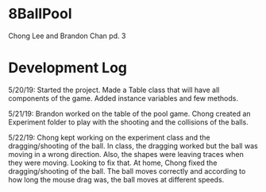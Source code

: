 # 8BallPool
Chong Lee and Brandon Chan pd. 3

# Development Log
5/20/19: Started the project. Made a Table class that will have all components of the game. Added instance variables and few methods.

5/21/19: Brandon worked on the table of the pool game. Chong created an Experiment folder to play with the shooting and the collisions of the balls.

5/22/19: Chong kept working on the experiment class and the dragging/shooting of the ball. In class, the dragging worked but the ball was moving in a wrong direction. Also, the shapes were leaving traces when they were moving. Looking to fix that. At home, Chong fixed the dragging/shooting of the ball. The ball moves correctly and according to how long the mouse drag was, the ball moves at different speeds.
